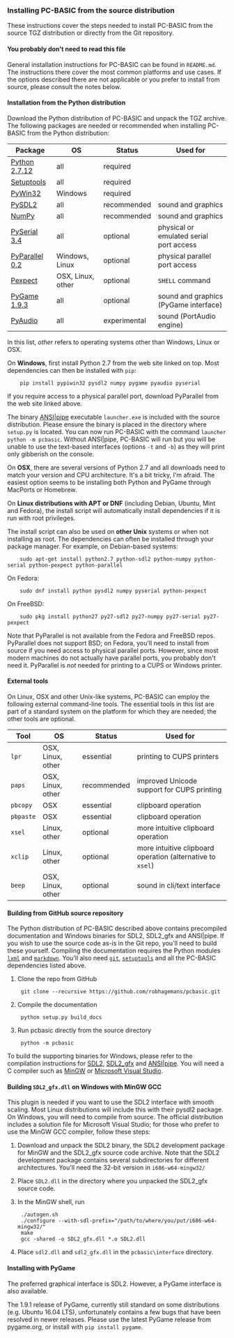 ### Installing PC-BASIC from the source distribution
These instructions cover the steps needed to install PC-BASIC from the source TGZ distribution
or directly from the Git repository.

#### You probably don't need to read this file ####
General installation instructions for PC-BASIC can be found in `README.md`.
The instructions there cover the most common platforms and use cases. If the
options described there are not applicable or you prefer to install from source,
please consult the notes below.

#### Installation from the Python distribution ####
Download the Python distribution of PC-BASIC and unpack the TGZ archive.
The following packages are needed or recommended when installing PC-BASIC from the Python distribution:

| Package                                                                           | OS                 | Status       | Used for
|-----------------------------------------------------------------------------------|--------------------|--------------|----------------------------------------
| [Python 2.7.12](https://www.python.org/downloads/release/python-2712/)            | all                | required     |
| [Setuptools](https://pypi.python.org/pypi/setuptools)                             | all                | required     |
| [PyWin32](https://sourceforge.net/projects/pywin32/)                              | Windows            | required     |
| [PySDL2](https://pysdl2.readthedocs.org/en/latest/)                               | all                | recommended  | sound and graphics
| [NumPy](https://sourceforge.net/projects/numpy/files/)                            | all                | recommended  | sound and graphics
| [PySerial 3.4](https://pypi.python.org/pypi/pyserial)                             | all                | optional     | physical or emulated serial port access
| [PyParallel 0.2](https://sourceforge.net/projects/pyserial/files/pyparallel/0.2/) | Windows, Linux     | optional     | physical parallel port access
| [Pexpect](http://pexpect.readthedocs.org/en/latest/install.html)                  | OSX, Linux, other  | optional     | `SHELL` command
| [PyGame 1.9.3](http://www.pygame.org)                                             | all                | optional     | sound and graphics (PyGame interface)
| [PyAudio](http://people.csail.mit.edu/hubert/pyaudio/)                            | all                | experimental | sound (PortAudio engine)

In this list, _other_ refers to operating systems other than Windows, Linux or OSX.

On **Windows**, first install Python 2.7 from the web site linked on top. Most dependencies can then be installed with `pip`:

        pip install pypiwin32 pysdl2 numpy pygame pyaudio pyserial

If you require access to a physical parallel port, download PyParallel from the web site linked above.

The binary [ANSI|pipe](http://github.com/robhagemans/ansipipe/) executable `launcher.exe` is included with the source distribution.
Please ensure the binary is placed in the directory where `setup.py` is located. You can now run PC-BASIC with the command `launcher python -m pcbasic`. Without ANSI|pipe, PC-BASIC will run but you will
be unable to use the text-based interfaces (options `-t` and `-b`) as they will print only gibberish on the console.

On **OSX**, there are several versions of Python 2.7 and all downloads need to match your version and CPU architecture. It's a bit tricky, I'm afraid. The easiest option seems to be installing both Python and PyGame through MacPorts or Homebrew.

On **Linux distributions with APT or DNF** (including Debian, Ubuntu, Mint and Fedora), the install script will automatically install dependencies if it is run with root privileges.

The install script can also be used on **other Unix** systems or when not installing as root. The dependencies can often be installed through your package manager. For example, on Debian-based systems:

        sudo apt-get install python2.7 python-sdl2 python-numpy python-serial python-pexpect python-parallel

On Fedora:

        sudo dnf install python pysdl2 numpy pyserial python-pexpect

On FreeBSD:

        sudo pkg install python27 py27-sdl2 py27-numpy py27-serial py27-pexpect

Note that PyParallel is not available from the Fedora and FreeBSD repos. PyParallel does not support BSD; on Fedora, you'll need to install from source if you need access to physical parallel ports. However, since most modern machines do not actually have parallel ports, you probably don't need it. PyParallel is _not_ needed for printing to a CUPS or Windows printer.


#### External tools ####
On Linux, OSX and other Unix-like systems, PC-BASIC can employ the following
external command-line tools. The essential tools in this list are part of a standard system on
the platform for which they are needed; the other tools are optional.

| Tool                                      | OS                | Status      | Used for
|-------------------------------------------|-------------------|-------------|---------------------------------
| `lpr`                                     | OSX, Linux, other | essential   | printing to CUPS printers
| `paps`                                    | OSX, Linux, other | recommended | improved Unicode support for CUPS printing
| `pbcopy`                                  | OSX               | essential   | clipboard operation
| `pbpaste`                                 | OSX               | essential   | clipboard operation
| `xsel`                                    | Linux, other      | optional    | more intuitive clipboard operation
| `xclip`                                   | Linux, other      | optional    | more intuitive clipboard operation (alternative to `xsel`)
| `beep`                                    | OSX, Linux, other | optional    | sound in cli/text interface


#### Building from GitHub source repository ####
The Python distribution of PC-BASIC described above contains precompiled documentation and Windows binaries for SDL2, SDL2_gfx and ANSI|pipe.
If you wish to use the source code as-is in the Git repo,
you'll need to build these yourself. Compiling the documentation requires the Python modules
[`lxml`](https://pypi.python.org/pypi/lxml/3.4.3) and [`markdown`](https://pypi.python.org/pypi/Markdown).
You'll also need [`git`](https://git-scm.com/), [`setuptools`](https://pypi.python.org/pypi/setuptools) and all the PC-BASIC dependencies listed above.


1. Clone the repo from GitHub

        git clone --recursive https://github.com/robhagemans/pcbasic.git

2. Compile the documentation

        python setup.py build_docs

3. Run pcbasic directly from the source directory

        python -m pcbasic


To build the supporting binaries for Windows, please refer to the compilation instructions for [SDL2](https://www.libsdl.org/), [SDL2_gfx](http://www.ferzkopp.net/wordpress/2016/01/02/sdl_gfx-sdl2_gfx/) and [ANSI|pipe](http://github.com/robhagemans/ansipipe/). You will need a C compiler such as [MinGW](http://mingw.org/) or [Microsoft Visual Studio](https://www.visualstudio.com/).


#### Building `SDL2_gfx.dll` on Windows with MinGW GCC ###
This plugin is needed if
you want to use the SDL2 interface with smooth scaling. Most Linux distributions will include this with their pysdl2 package.
On Windows, you will need to compile from source. The official distribution includes a solution file for Microsoft Visual Studio;
for those who prefer to use the MinGW GCC compiler, follow these steps:  

1. Download and unpack the SDL2 binary, the SDL2 development package for MinGW and the SDL2_gfx source code archive. Note that the SDL2 development package contains several subdirectories for different architectures. You'll need the 32-bit version in `i686-w64-mingw32/`  

2. Place `SDL2.dll` in the directory where you unpacked the SDL2_gfx source code.  

3. In the MinGW shell, run  

        ./autogen.sh
        ./configure --with-sdl-prefix="/path/to/where/you/put/i686-w64-mingw32/"
        make
        gcc -shared -o SDL2_gfx.dll *.o SDL2.dll

4. Place `sdl2.dll` and `sdl2_gfx.dll` in the `pcbasic\interface` directory.  


#### Installing with PyGame ####
The preferred graphical interface is SDL2. However, a PyGame interface is also available.

The 1.9.1 release of PyGame, currently still standard on some distributions (e.g. Ubuntu 16.04 LTS),
unfortunately contains a few bugs that have been resolved in newer releases. Please use the latest
PyGame release from pygame.org, or install with `pip install pygame`.
